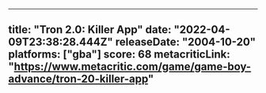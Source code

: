 
---
title: "Tron 2.0: Killer App"
date: "2022-04-09T23:38:28.444Z"
releaseDate: "2004-10-20"
platforms: ["gba"]
score: 68
metacriticLink: "https://www.metacritic.com/game/game-boy-advance/tron-20-killer-app"
---
